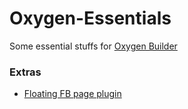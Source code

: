 # Oxygen-Essentials
Some essential stuffs for [Oxygen Builder](https://oxygenbuilder.com/)

### Extras
 * [Floating FB page plugin](Extras/Floating%20FB%20Page%20Plugin.md)
